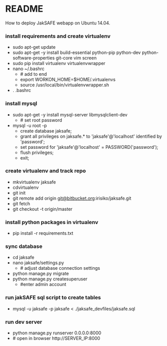 # README #

How to deploy JakSAFE webapp on Ubuntu 14.04.

### install requirements and create virtualenv ###

* sudo apt-get update
* sudo apt-get -y install build-essential python-pip python-dev python-software-properties git-core vim screen
* sudo pip install virtualenv virtualenvwrapper
* nano ~/.bashrc
    * \# add to end
    * export WORKON_HOME=$HOME/.virtualenvs
    * source /usr/local/bin/virtualenvwrapper.sh
* . .bashrc

### install mysql ###

* sudo apt-get -y install mysql-server libmysqlclient-dev
    * \# set root password
* mysql -u root -p
    * create database jaksafe;
    * grant all privileges on jaksafe.* to 'jaksafe'@'localhost' identified by 'password';
    * set password for 'jaksafe'@'localhost' = PASSWORD('password');
    * flush privileges;
    * exit;

### create virtualenv and track repo ###

* mkvirtualenv jaksafe
* cdvirtualenv
* git init
* git remote add origin git@bitbucket.org:irisiko/jaksafe.git
* git fetch
* git checkout -t origin/master

### install python packages in virtualenv ###

* pip install -r requirements.txt

### sync database ###

* cd jaksafe
* nano jaksafe/settings.py
    * \# adjust database connection settings
* python manage.py migrate
* python manage.py createsuperuser
    * \#enter admin account

### run jakSAFE sql script to create tables ###

* mysql -u jaksafe -p jaksafe < ./jaksafe_devfiles/jaksafe.sql

### run dev server ###

* python manage.py runserver 0.0.0.0:8000
* \# open in browser http://SERVER_IP:8000